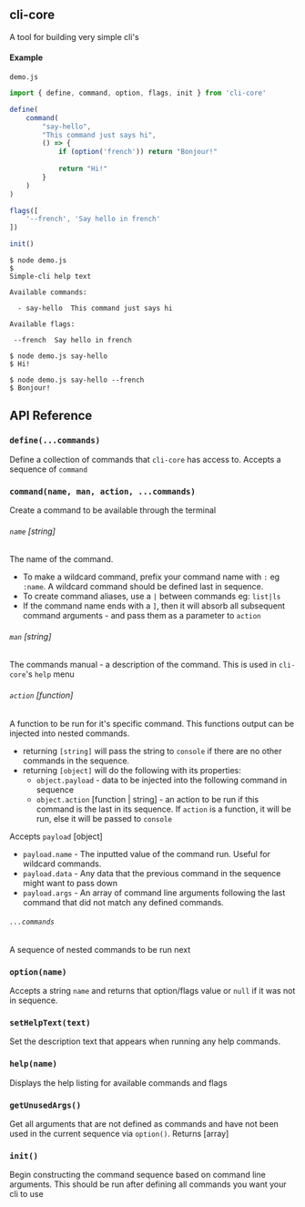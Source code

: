 ## cli-core

A tool for building very simple cli's

#### Example

`demo.js`
```javascript
import { define, command, option, flags, init } from 'cli-core'

define(
    command(
        "say-hello",
        "This command just says hi",
        () => {
            if (option('french')) return "Bonjour!"
        
            return "Hi!"
        }
    )
)

flags([
    '--french', 'Say hello in french'
])

init()
```

```
$ node demo.js
$
Simple-cli help text

Available commands:

  - say-hello  This command just says hi

Available flags:

 --french  Say hello in french
```

```
$ node demo.js say-hello
$ Hi!
```

```
$ node demo.js say-hello --french
$ Bonjour!
```

## API Reference

### `define(...commands)`

Define a collection of commands that `cli-core` has access to. Accepts a sequence of `command`

### `command(name, man, action, ...commands)`

Create a command to be available through the terminal

###### `name` [string]

The name of the command.

+ To make a wildcard command, prefix your command name with `:` eg `:name`. A wildcard command should be defined last in sequence.
+ To create command aliases, use a `|` between commands eg: `list|ls`
+ If the command name ends with a `]`, then it will absorb all subsequent command arguments - and pass them as a parameter to `action`

###### `man` [string]

The commands manual - a description of the command. This is used in `cli-core`'s `help` menu

###### `action` [function]

A function to be run for it's specific command. This functions output can be injected into nested commands.

+ returning `[string]` will pass the string to `console` if there are no other commands in the sequence.
+ returning `[object]` will do the following with its properties:
    + `object.payload` - data to be injected into the following command in sequence
    + `object.action` [function | string] - an action to be run if this command is the last in its sequence. If `action` is a function, it will be run, else it will be passed to `console`

Accepts `payload` [object]

+ `payload.name` - The inputted value of the command run. Useful for wildcard commands.
+ `payload.data` - Any data that the previous command in the sequence might want to pass down
+ `payload.args` - An array of command line arguments following the last command that did not match any defined commands.

###### `...commands`

A sequence of nested commands to be run next

### `option(name)`

Accepts a string `name` and returns that option/flags value or `null` if it was not in sequence.

### `setHelpText(text)`

Set the description text that appears when running any help commands.

### `help(name)`

Displays the help listing for available commands and flags

### `getUnusedArgs()`

Get all arguments that are not defined as commands and have not been used in the current sequence via `option()`. Returns [array]

### `init()`

Begin constructing the command sequence based on command line arguments. This should be run after defining all commands you want your cli to use